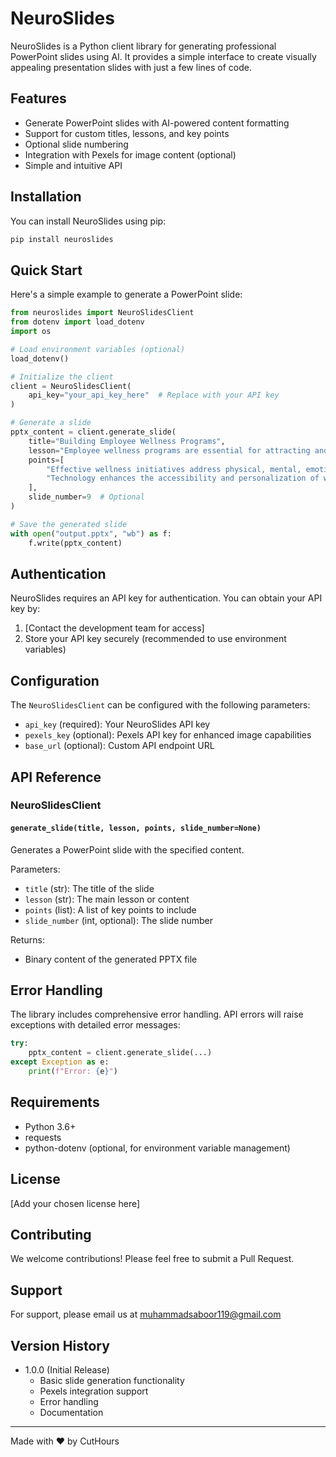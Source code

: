 # NeuroSlides

NeuroSlides is a Python client library for generating professional PowerPoint slides using AI. It provides a simple interface to create visually appealing presentation slides with just a few lines of code.

## Features

- Generate PowerPoint slides with AI-powered content formatting
- Support for custom titles, lessons, and key points
- Optional slide numbering
- Integration with Pexels for image content (optional)
- Simple and intuitive API

## Installation

You can install NeuroSlides using pip:

```bash
pip install neuroslides
```

## Quick Start

Here's a simple example to generate a PowerPoint slide:

```python
from neuroslides import NeuroSlidesClient
from dotenv import load_dotenv
import os

# Load environment variables (optional)
load_dotenv()

# Initialize the client
client = NeuroSlidesClient(
    api_key="your_api_key_here"  # Replace with your API key
)

# Generate a slide
pptx_content = client.generate_slide(
    title="Building Employee Wellness Programs",
    lesson="Employee wellness programs are essential for attracting and retaining talent and boosting productivity.",
    points=[
        "Effective wellness initiatives address physical, mental, emotional, and financial well-being",
        "Technology enhances the accessibility and personalization of wellness programs, promoting engagement and community."
    ],
    slide_number=9  # Optional
)

# Save the generated slide
with open("output.pptx", "wb") as f:
    f.write(pptx_content)
```

## Authentication

NeuroSlides requires an API key for authentication. You can obtain your API key by:
1. [Contact the development team for access]
2. Store your API key securely (recommended to use environment variables)

## Configuration

The `NeuroSlidesClient` can be configured with the following parameters:

- `api_key` (required): Your NeuroSlides API key
- `pexels_key` (optional): Pexels API key for enhanced image capabilities
- `base_url` (optional): Custom API endpoint URL

## API Reference

### NeuroSlidesClient

#### `generate_slide(title, lesson, points, slide_number=None)`

Generates a PowerPoint slide with the specified content.

Parameters:
- `title` (str): The title of the slide
- `lesson` (str): The main lesson or content
- `points` (list): A list of key points to include
- `slide_number` (int, optional): The slide number

Returns:
- Binary content of the generated PPTX file

## Error Handling

The library includes comprehensive error handling. API errors will raise exceptions with detailed error messages:

```python
try:
    pptx_content = client.generate_slide(...)
except Exception as e:
    print(f"Error: {e}")
```

## Requirements

- Python 3.6+
- requests
- python-dotenv (optional, for environment variable management)

## License

[Add your chosen license here]

## Contributing

We welcome contributions! Please feel free to submit a Pull Request.

## Support

For support, please email us at muhammadsaboor119@gmail.com

## Version History

- 1.0.0 (Initial Release)
    - Basic slide generation functionality
    - Pexels integration support
    - Error handling
    - Documentation

---

Made with ❤️ by CutHours
